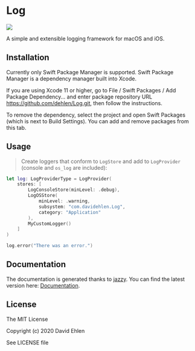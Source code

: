 # Log
<img src="https://img.shields.io/badge/supports-Swift%20Package%20Manager-green.svg">

A simple and extensible logging framework for macOS and iOS.

## Installation

Currently only Swift Package Manager is supported. 
Swift Package Manager is a dependency manager built into Xcode.

If you are using Xcode 11 or higher, go to File / Swift Packages / Add Package Dependency... and enter package repository URL https://github.com/dehlen/Log.git, then follow the instructions.

To remove the dependency, select the project and open Swift Packages (which is next to Build Settings). You can add and remove packages from this tab.

## Usage

> Create loggers that conform to `LogStore` and add to `LogProvider` (console and `os_log` are included):
```swift
let log: LogProviderType = LogProvider(
    stores: [
        LogConsoleStore(minLevel: .debug),
        LogOSStore(
            minLevel: .warning,
            subsystem: "com.davidehlen.Log",
            category: "Application"
        ),
        MyCustomLogger()
    ]
)

log.error("There was an error.")
```

## Documentation
The documentation is generated thanks to [jazzy](https://github.com/realm/jazzy).
You can find the latest version here: [Documentation](./docs).

## License
The MIT License

Copyright (c) 2020 David Ehlen

See LICENSE file

